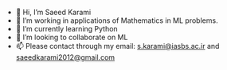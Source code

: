 - 👋 Hi, I’m Saeed Karami
- 👀 I’m working in applications of Mathematics in ML problems.
- 🌱 I’m currently learning Python
- 💞️ I’m looking to collaborate on ML
- 📫  Please contact through my email: s.karami@iasbs.ac.ir   and saeedkarami2012@gmail.com

<!---
saeedkarami2012/saeedkarami2012 is a ✨ special ✨ repository because its `README.md` (this file) appears on your GitHub profile.
You can click the Preview link to take a look at your changes.
--->
